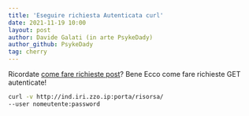 ```yaml
---
title: 'Eseguire richiesta Autenticata curl'
date: 2021-11-19 10:00
layout: post
author: Davide Galati (in arte PsykeDady)
author_github: PsykeDady
tag: cherry
---
```


Ricordate [come fare richieste post](https://feed.linuxpeople.org/posts/cherry/curl-post-api)? Bene 
Ecco come fare richieste GET autenticate! 
```bash
curl -v http://ind.iri.zzo.ip:porta/risorsa/
--user nomeutente:password
```
